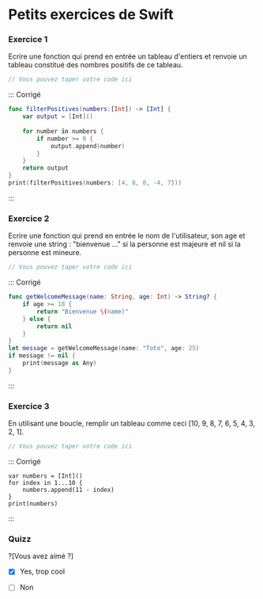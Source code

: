 # Petits exercices de Swift

### Exercice 1 
Ecrire une fonction qui prend en entrée un tableau d'entiers et renvoie un tableau constitué des nombres positifs de ce tableau.

```swift runnable
// Vous pouvez taper votre code ici

```

::: Corrigé
```swift runnable
func filterPositives(numbers:[Int]) -> [Int] {
    var output = [Int]()
    
    for number in numbers {
        if number >= 0 {
            output.append(number)
        }
    }
    return output
}
print(filterPositives(numbers: [4, 8, 0, -4, 7]))

```
:::

### Exercice 2
Ecrire une fonction qui prend en entrée le nom de l'utilisateur, son age et renvoie une string : "bienvenue ..." si la personne est majeure et nil si la personne est mineure.

```swift runnable
// Vous pouvez taper votre code ici

```

::: Corrigé
```swift runnable
func getWelcomeMessage(name: String, age: Int) -> String? {
    if age >= 18 {
        return "Bienvenue \(name)"
    } else {
        return nil
    }
}
let message = getWelcomeMessage(name: "Toto", age: 25)
if message != nil {
    print(message as Any)
}
```
:::

### Exercice 3
En utilisant une boucle, remplir un tableau comme ceci [10, 9, 8, 7, 6, 5, 4, 3, 2, 1].

```swift runnable
// Vous pouvez taper votre code ici

```

::: Corrigé
```
var numbers = [Int]()
for index in 1...10 {
    numbers.append(11 - index)
}
print(numbers)
```
:::


### Quizz

?[Vous avez aimé ?]
-[x] Yes, trop cool
-[ ] Non

